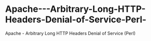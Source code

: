 # Apache---Arbitrary-Long-HTTP-Headers-Denial-of-Service-Perl-
Apache - Arbitrary Long HTTP Headers Denial of Service (Perl)
